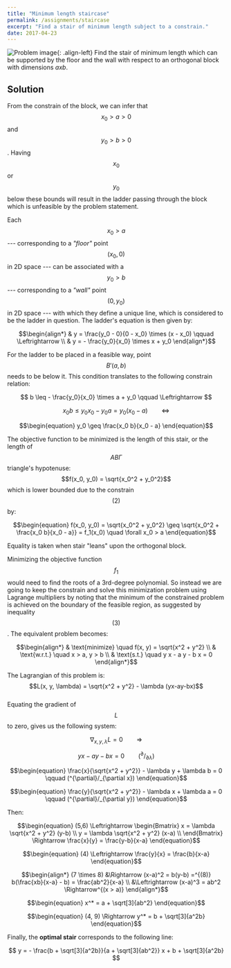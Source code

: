 ```yaml
---
title: "Minimum length staircase"
permalink: /assignments/staircase
excerpt: "Find a stair of minimum length subject to a constrain."
date: 2017-04-23
---
```


![Problem image](/assets/images/01-staircase.png "Staircase above a block."){: .align-left} 
Find the stair of minimum length which can be supported by the floor and the wall with
respect to an orthogonal block with dimensions *axb*.

## Solution

From the constrain of the block, we can infer that $$ x_0 > a > 0 $$ and $$ y_0 > b > 0 $$.
Having $$x_0$$ or $$y_0$$ below these bounds will result in the ladder passing through the
block which is unfeasible by the problem statement.

Each $$x_0 > a$$ --- corresponding to a *"floor"* point $$(x_0, 0)$$ in 2D space --- can be associated with
a $$y_0 > b$$ --- corresponding to a *"wall"* point $$(0, y_0)$$ in 2D space --- with which
they define a unique line, which is considered to be the ladder in question. The
ladder's equation is then given by:

$$\begin{align*}
  & y = \frac{y_0 - 0}{0 - x_0} \times (x - x_0) \qquad \Leftrightarrow \\
  & y = - \frac{y_0}{x_0} \times x + y_0
\end{align*}$$  

For the ladder to be placed in a feasible way, point $$B'(a, b)$$ needs to be below
it. This condition translates to the following constrain relation:


$$
  b \leq - \frac{y_0}{x_0} \times a + y_0 \qquad \Leftrightarrow
$$  

$$\begin{equation}
  x_0 b \leq y_0 x_0 - y_0 a = y_0 (x_0 - a) \qquad \Leftrightarrow
\end{equation}$$  

$$\begin{equation}
  y_0 \geq \frac{x_0 b}{x_0 - a}
\end{equation}$$  

The objective function to be minimized is the length of this stair, or the length
of $$AB\Gamma$$ triangle's hypotenuse: $$f(x_0, y_0) = \sqrt{x_0^2 + y_0^2}$$
which is lower bounded due to the constrain $$(2)$$ by:  

$$\begin{equation}
  f(x_0, y_0) = \sqrt{x_0^2 + y_0^2} \geq \sqrt{x_0^2 + \frac{x_0 b}{x_0 - a}} = f_1(x_0) \quad \forall x_0 > a
\end{equation}$$

Equality is taken when stair "leans" upon the orthogonal block. 

Minimizing the objective function $$f_1$$ would need to find the roots of a 3rd-degree
polynomial. So instead we are going to keep the constrain and solve this minimization
problem using Lagrange multipliers by noting that the minimum of the constrained problem
is achieved on the boundary of the feasible region, as suggested by inequality $$(3)$$.
The equivalent problem becomes:  

$$\begin{align*}
  & \text{minimize} \quad f(x, y) = \sqrt{x^2 + y^2} \\
  & \text{w.r.t.} \quad x > a, y > b \\
  & \text{s.t.} \quad y x -  a y - b x = 0
\end{align*}$$

The Lagrangian of this problem is: $$L(x, y, \lambda) = \sqrt{x^2 + y^2} - \lambda (yx-ay-bx)$$  
Equating the gradient of $$L$$ to zero, gives us the following system:  

$$
  \nabla_{x,y,\lambda} L = 0 \qquad \Rightarrow
$$

$$\begin{equation}
  yx-ay-bx=0 \qquad (^{\partial}/_{\partial \lambda})
\end{equation}$$

$$\begin{equation}
  \frac{x}{\sqrt{x^2 + y^2}} - \lambda y + \lambda b = 0 \qquad (^{\partial}/_{\partial x})
\end{equation}$$

$$\begin{equation}
  \frac{y}{\sqrt{x^2 + y^2}} - \lambda x + \lambda a = 0 \qquad (^{\partial}/_{\partial y})
\end{equation}$$

Then:

$$\begin{equation}
(5,6) \Leftrightarrow
\begin{Bmatrix}
  x = \lambda \sqrt{x^2 + y^2} (y-b)  \\ 
  y = \lambda \sqrt{x^2 + y^2} (x-a)  \\ 
\end{Bmatrix}
\Rightarrow
\frac{x}{y} = \frac{y-b}{x-a}
\end{equation}$$

$$\begin{equation}
  (4) \Leftrightarrow \frac{y}{x} = \frac{b}{x-a}
\end{equation}$$

$$\begin{align*}
  (7 \times 8) &\Rightarrow (x-a)^2 = b(y-b) =^{(8)} b(\frac{xb}{x-a} - b) = \frac{ab^2}{x-a} \\
  &\Leftrightarrow (x-a)^3 = ab^2 \Rightarrow^{(x > a)}
\end{align*}$$

$$\begin{equation}
  x^* = a + \sqrt[3]{ab^2}
\end{equation}$$

$$\begin{equation}
  (4, 9) \Rightarrow y^* = b + \sqrt[3]{a^2b}
\end{equation}$$

Finally, the **optimal stair** corresponds to the following line:

$$
  y = - \frac{b + \sqrt[3]{a^2b}}{a + \sqrt[3]{ab^2}} x + b + \sqrt[3]{a^2b}
$$
